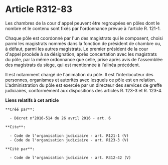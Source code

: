 # Article R312-83

Les chambres de la cour d'appel peuvent être regroupées en pôles dont le nombre et le contenu sont fixés par l'ordonnance
prévue à l'article R. 121-1. 

Chaque pôle est coordonné par l'un des magistrats qui le composent, choisi parmi les magistrats nommés dans la fonction de
président de chambre ou, à défaut, parmi les autres magistrats. Le premier président de la cour d'appel procède à sa
désignation, après concertation avec les magistrats du pôle, par la même ordonnance que celle, prise après avis de
l'assemblée des magistrats du siège, qui est mentionnée à l'alinéa précédent. 

Il est notamment chargé de l'animation du pôle. Il est l'interlocuteur des personnes, organismes et autorités avec lesquels
ce pôle est en relation. L'administration du pôle est exercée par un directeur des services de greffe judiciaires,
conformément aux dispositions des articles R. 123-3 et R. 123-4.

**Liens relatifs à cet article**

	**Créé par**:

	  - Décret n°2016-514 du 26 avril 2016 - art. 6

	**Cite**:

	  - Code de l'organisation judiciaire - art. R121-1 (V)
	  - Code de l'organisation judiciaire - art. R123-3 (V)

	**Cité par**:

	  - Code de l'organisation judiciaire - art. R312-42 (V)
